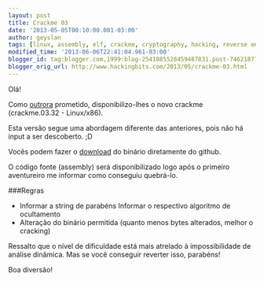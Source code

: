 ```yaml
---
layout: post
title: Crackme 03
date: '2013-05-05T00:10:00.001-03:00'
author: geyslan
tags: [linux, assembly, elf, crackme, cryptography, hacking, reverse engineering, portuguese]
modified_time: '2013-06-06T22:41:04.961-03:00'
blogger_id: tag:blogger.com,1999:blog-2541885528459487831.post-7462187792331408055
blogger_orig_url: http://www.hackingbits.com/2013/05/crackme-03.html
---
```


Olá!

Como [outrora](http://www.hackingbits.com/2013/04/crack-them-all.html)
prometido, disponibilizo-lhes o novo crackme (crackme.03.32 - Linux/x86).

Esta versão segue uma abordagem diferente das anteriores, pois não há input a
ser descoberto. ;D

Vocês podem fazer o
[download](https://github.com/geyslan/crackmes/raw/master/bin/crackme.03.32) do
binário diretamente do github.

O código fonte (assembly) será disponibilizado logo após o primeiro aventureiro
me informar como conseguiu quebrá-lo.

###Regras

- Informar a string de parabéns Informar o respectivo algoritmo de ocultamento
- Alteração do binário permitida (quanto menos bytes alterados, melhor o cracking)

Ressalto que o nível de dificuldade está mais atrelado à impossibilidade de
análise dinâmica. Mas se você conseguir reverter isso, parabéns!

Boa diversão!
